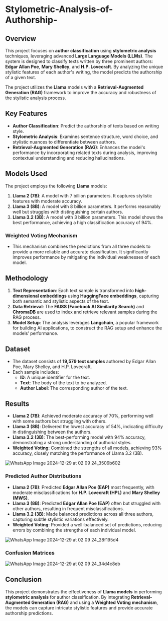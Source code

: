 # Stylometric-Analysis-of-Authorship-

## Overview
This project focuses on **author classification** using **stylometric analysis** techniques, leveraging advanced **Large Language Models (LLMs)**. The system is designed to classify texts written by three prominent authors: **Edgar Allan Poe**, **Mary Shelley**, and **H.P. Lovecraft**. By analyzing the unique stylistic features of each author's writing, the model predicts the authorship of a given text.

The project utilizes the **Llama** models with a **Retrieval-Augmented Generation (RAG)** framework to improve the accuracy and robustness of the stylistic analysis process.

## Key Features
- **Author Classification**: Predict the authorship of texts based on writing style.
- **Stylometric Analysis**: Examines sentence structure, word choice, and stylistic nuances to differentiate between authors.
- **Retrieval-Augmented Generation (RAG)**: Enhances the model's performance by incorporating related texts during analysis, improving contextual understanding and reducing hallucinations.

## Models Used
The project employs the following **Llama** models:
1. **Llama 2 (7B)**: A model with 7 billion parameters. It captures stylistic features with moderate accuracy.
2. **Llama 3 (8B)**: A model with 8 billion parameters. It performs reasonably well but struggles with distinguishing certain authors.
3. **Llama 3.2 (3B)**: A model with 3 billion parameters. This model shows the best performance, achieving a high classification accuracy of 94%.

### Weighted Voting Mechanism
- This mechanism combines the predictions from all three models to provide a more reliable and accurate classification. It significantly improves performance by mitigating the individual weaknesses of each model.

## Methodology
1. **Text Representation**: Each text sample is transformed into **high-dimensional embeddings** using **HuggingFace embeddings**, capturing both semantic and stylistic aspects of the text.
2. **Data Retrieval**: The **FAISS (Facebook AI Similarity Search)** and **ChromaDB** are used to index and retrieve relevant samples during the RAG process.
3. **Model Setup**: The analysis leverages **Langchain**, a popular framework for building AI applications, to construct the RAG setup and enhance the models’ performance.

## Dataset
- The dataset consists of **19,579 text samples** authored by Edgar Allan Poe, Mary Shelley, and H.P. Lovecraft. 
- Each sample includes:
  - **ID**: A unique identifier for the text.
  - **Text**: The body of the text to be analyzed.
  - **Author Label**: The corresponding author of the text.

## Results
- **Llama 2 (7B)**: Achieved moderate accuracy of 70%, performing well with some authors but struggling with others.
- **Llama 3 (8B)**: Delivered the lowest accuracy of 54%, indicating difficulty in distinguishing between the authors.
- **Llama 3.2 (3B)**: The best-performing model with 94% accuracy, demonstrating a strong understanding of authorial styles.
- **Weighted Voting**: Combined the strengths of all models, achieving 93% accuracy, closely matching the performance of Llama 3.2 (3B).

![WhatsApp Image 2024-12-29 at 02 09 24_3509b602](https://github.com/user-attachments/assets/4b3bc583-7dd9-4537-a14f-a44d52b05747)


### Predicted Author Distributions
- **Llama 2 (7B)**: Predicted **Edgar Allan Poe (EAP)** most frequently, with moderate misclassifications for **H.P. Lovecraft (HPL)** and **Mary Shelley (MWS)**.
- **Llama 3 (8B)**: Predicted **Edgar Allan Poe (EAP)** often but struggled with other authors, resulting in frequent misclassifications.
- **Llama 3.2 (3B)**: Made balanced predictions across all three authors, capturing subtle stylistic variations effectively.
- **Weighted Voting**: Provided a well-balanced set of predictions, reducing errors by combining the strengths of each individual model.

![WhatsApp Image 2024-12-29 at 02 09 24_28f195d4](https://github.com/user-attachments/assets/a34ba86c-5a7a-4e56-ae0a-d72a8c9687da)


### Confusion Matrices

![WhatsApp Image 2024-12-29 at 02 09 24_34d4c8eb](https://github.com/user-attachments/assets/21393bba-e95e-4c0c-b4f8-2737db9a4fff)


## Conclusion
This project demonstrates the effectiveness of **Llama models** in performing **stylometric analysis** for author classification. By integrating **Retrieval-Augmented Generation (RAG)** and using a **Weighted Voting mechanism**, the models can capture intricate stylistic features and provide accurate authorship predictions.
